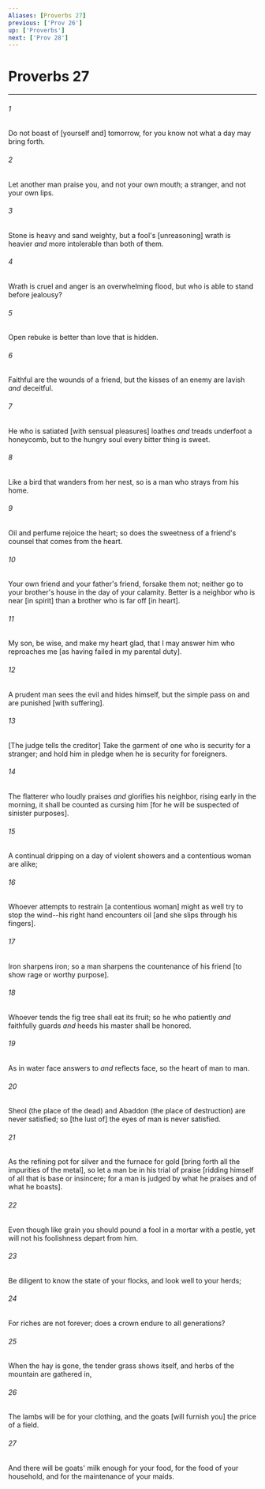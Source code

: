 ```yaml
---
Aliases: [Proverbs 27]
previous: ['Prov 26']
up: ['Proverbs']
next: ['Prov 28']
---
```

# Proverbs 27

***














###### 1 






Do not boast of [yourself and] tomorrow, for you know not what a day may bring forth. 













###### 2 






Let another man praise you, and not your own mouth; a stranger, and not your own lips. 













###### 3 






Stone is heavy and sand weighty, but a fool's [unreasoning] wrath is heavier _and_ more intolerable than both of them. 













###### 4 






Wrath is cruel and anger is an overwhelming flood, but who is able to stand before jealousy? 













###### 5 






Open rebuke is better than love that is hidden. 













###### 6 






Faithful are the wounds of a friend, but the kisses of an enemy are lavish _and_ deceitful. 













###### 7 






He who is satiated [with sensual pleasures] loathes _and_ treads underfoot a honeycomb, but to the hungry soul every bitter thing is sweet. 













###### 8 






Like a bird that wanders from her nest, so is a man who strays from his home. 













###### 9 






Oil and perfume rejoice the heart; so does the sweetness of a friend's counsel that comes from the heart. 













###### 10 






Your own friend and your father's friend, forsake them not; neither go to your brother's house in the day of your calamity. Better is a neighbor who is near [in spirit] than a brother who is far off [in heart]. 













###### 11 






My son, be wise, and make my heart glad, that I may answer him who reproaches me [as having failed in my parental duty]. 













###### 12 






A prudent man sees the evil and hides himself, but the simple pass on and are punished [with suffering]. 













###### 13 






[The judge tells the creditor] Take the garment of one who is security for a stranger; and hold him in pledge when he is security for foreigners. 













###### 14 






The flatterer who loudly praises _and_ glorifies his neighbor, rising early in the morning, it shall be counted as cursing him [for he will be suspected of sinister purposes]. 













###### 15 






A continual dripping on a day of violent showers and a contentious woman are alike; 













###### 16 






Whoever attempts to restrain [a contentious woman] might as well try to stop the wind--his right hand encounters oil [and she slips through his fingers]. 













###### 17 






Iron sharpens iron; so a man sharpens the countenance of his friend [to show rage or worthy purpose]. 













###### 18 






Whoever tends the fig tree shall eat its fruit; so he who patiently _and_ faithfully guards _and_ heeds his master shall be honored. 













###### 19 






As in water face answers to _and_ reflects face, so the heart of man to man. 













###### 20 






Sheol (the place of the dead) and Abaddon (the place of destruction) are never satisfied; so [the lust of] the eyes of man is never satisfied. 













###### 21 






As the refining pot for silver and the furnace for gold [bring forth all the impurities of the metal], so let a man be in his trial of praise [ridding himself of all that is base or insincere; for a man is judged by what he praises and of what he boasts]. 













###### 22 






Even though like grain you should pound a fool in a mortar with a pestle, yet will not his foolishness depart from him. 













###### 23 






Be diligent to know the state of your flocks, and look well to your herds; 













###### 24 






For riches are not forever; does a crown endure to all generations? 













###### 25 






When the hay is gone, the tender grass shows itself, and herbs of the mountain are gathered in, 













###### 26 






The lambs will be for your clothing, and the goats [will furnish you] the price of a field. 













###### 27 






And there will be goats' milk enough for your food, for the food of your household, and for the maintenance of your maids.
